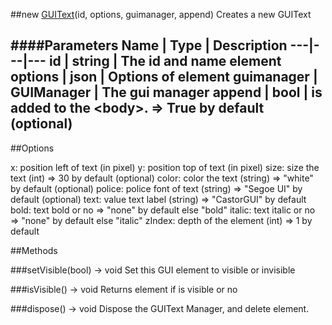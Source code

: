 ##new [GUIText](#)(id, options, guimanager, append)
Creates a new GUIText

####Parameters
Name | Type | Description
---|---|---
id | string | The id and name element
options | json | Options of element
guimanager | GUIManager | The gui manager
append | bool | is added to the &lt;body&gt;. =&gt; True by default (optional)
---

##Options

x: position left of text (in pixel)
y: position top of text (in pixel)
size: size the text (int) =&gt; 30 by default (optional)
color: color the text (string) =&gt; "white" by default (optional)
police: police font of text (string) =&gt; "Segoe UI" by default (optional) 
text: value text label (string) =&gt; "CastorGUI" by default
bold: text bold or no =&gt; "none" by default else "bold"
italic: text italic or no =&gt; "none" by default else "italic"
zIndex: depth of the element (int) =&gt; 1 by default

##Methods

###setVisible(bool) → void
Set this GUI element to visible or invisible

###isVisible() → void
Returns element if is visible or no

###dispose() → void
Dispose the GUIText Manager, and delete element.
